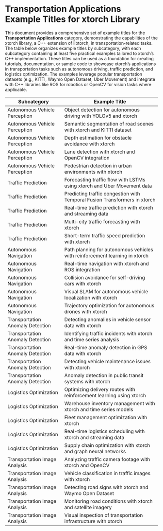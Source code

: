 # Transportation Applications Example Titles for xtorch Library

This document provides a comprehensive set of example titles for the **Transportation Applications** category, demonstrating the capabilities of the xtorch library, a C++ extension of libtorch, in transportation-related tasks. The table below organizes example titles by subcategory, with each subcategory containing at least five practical examples tailored to xtorch’s C++ implementation. These titles can be used as a foundation for creating tutorials, documentation, or sample code to showcase xtorch’s applications in transportation tasks such as autonomous driving, traffic prediction, and logistics optimization. The examples leverage popular transportation datasets (e.g., KITTI, Waymo Open Dataset, Uber Movement) and integrate with C++ libraries like ROS for robotics or OpenCV for vision tasks where applicable.

| **Subcategory**                     | **Example Title**                                                                 |
|-------------------------------------|-----------------------------------------------------------------------------------|
| Autonomous Vehicle Perception       | Object detection for autonomous driving with YOLOv5 and xtorch                    |
| Autonomous Vehicle Perception       | Semantic segmentation of road scenes with xtorch and KITTI dataset                |
| Autonomous Vehicle Perception       | Depth estimation for obstacle avoidance with xtorch                               |
| Autonomous Vehicle Perception       | Lane detection with xtorch and OpenCV integration                                 |
| Autonomous Vehicle Perception       | Pedestrian detection in urban environments with xtorch                            |
| Traffic Prediction                  | Forecasting traffic flow with LSTMs using xtorch and Uber Movement data           |
| Traffic Prediction                  | Predicting traffic congestion with Temporal Fusion Transformers in xtorch         |
| Traffic Prediction                  | Real-time traffic prediction with xtorch and streaming data                      |
| Traffic Prediction                  | Multi-city traffic forecasting with xtorch                                        |
| Traffic Prediction                  | Short-term traffic speed prediction with xtorch                                  |
| Autonomous Navigation               | Path planning for autonomous vehicles with reinforcement learning in xtorch       |
| Autonomous Navigation               | Real-time navigation with xtorch and ROS integration                             |
| Autonomous Navigation               | Collision avoidance for self-driving cars with xtorch                             |
| Autonomous Navigation               | Visual SLAM for autonomous vehicle localization with xtorch                       |
| Autonomous Navigation               | Trajectory optimization for autonomous drones with xtorch                         |
| Transportation Anomaly Detection    | Detecting anomalies in vehicle sensor data with xtorch                            |
| Transportation Anomaly Detection    | Identifying traffic incidents with xtorch and time series analysis                |
| Transportation Anomaly Detection    | Real-time anomaly detection in GPS data with xtorch                               |
| Transportation Anomaly Detection    | Detecting vehicle maintenance issues with xtorch                                  |
| Transportation Anomaly Detection    | Anomaly detection in public transit systems with xtorch                           |
| Logistics Optimization              | Optimizing delivery routes with reinforcement learning using xtorch               |
| Logistics Optimization              | Warehouse inventory management with xtorch and time series models                |
| Logistics Optimization              | Fleet management optimization with xtorch                                         |
| Logistics Optimization              | Real-time logistics scheduling with xtorch and streaming data                    |
| Logistics Optimization              | Supply chain optimization with xtorch and graph neural networks                  |
| Transportation Image Analysis       | Analyzing traffic camera footage with xtorch and OpenCV                           |
| Transportation Image Analysis       | Vehicle classification in traffic images with xtorch                              |
| Transportation Image Analysis       | Detecting road signs with xtorch and Waymo Open Dataset                           |
| Transportation Image Analysis       | Monitoring road conditions with xtorch and satellite imagery                     |
| Transportation Image Analysis       | Visual inspection of transportation infrastructure with xtorch                     |